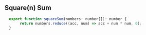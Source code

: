 ## Square(n) Sum

```javascript
  export function squareSum(numbers: number[]): number {
       return numbers.reduce((acc, num) => acc + num * num, 0);
  }
```
